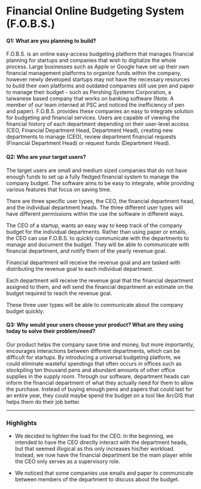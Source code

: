 # Financial Online Budgeting System (F.O.B.S.)

#### Q1: What are you planning to build?

F.O.B.S. is an online easy-access budgeting platform that manages financial planning for startups and companies that wish to digitalize the whole process.
Large businesses such as Apple or Google have set up their own financial management platforms to organize funds within the company, however newly developed startups may not have the necessary resources to build their own platforms and outdated companies still use pen and paper to manage their budget - such as Pershing Systems Corporation, a taiwanese based company that works on banking software (Note: A member of our team interned at PSC and noticed the inefficiency of pen and paper).
F.O.B.S. provides these companies an easy to integrate solution for budgeting and financial services. Users are capable of viewing the financial history of each department depending on their user-level access (CEO, Financial Department Head, Department Head), creating new departments to manage (CEO), review department financial requests (Financial Department Head) or request funds (Department Head).

#### Q2: Who are your target users?

The target users are small and medium sized companies that do not have enough funds to set up a fully fledged financial system to manage the company budget. The software aims to be easy to integrate, while providing various features that focus on saving time.

There are three specific user types, the CEO, the financial department head, and the individual department heads. The three different user types will have different permissions within the use the software in different ways.

The CEO of a startup, wants an easy way to keep track of the company budget for the individual departments. Rather than using paper or emails, the CEO can use F.O.B.S. to quickly communicate with the departments to manage and document the budget. They will be able to communicate with financial department, and notify them of the yearly revenue goal. 

Financial department will receive the revenue goal and are tasked with distributing the revenue goal to each individual department.

Each department will receive the revenue goal that the financial department assigned to them, and will send the financial department an estimate on the budget required to reach the revenue goal.

These three user types will be able to communicate about the company budget quickly.

#### Q3: Why would your users choose your product? What are they using today to solve their problem/need?

Our product helps the company save time and money, but more importantly, encourages interactions between different departments, which can be difficult for startups. By introducing a universal budgeting platform, we could eliminate wasteful spendings that often occurs in offices such as stockpiling ten thousand pens and abundant amounts of other office supplies in the supply room. Through our software, department heads can inform the financial department of what they actually need for them to allow the purchase. Instead of buying enough pens and papers that could last for an entire year, they could maybe spend the budget on a tool like ArcGIS that helps them do their job better.

----

### Highlights

* We decided to lighten the load for the CEO. In the beginning, we intended to have the CEO directly interact with the department heads, but that seemed illogical as this only increases his/her workload. Instead, we now have the financial department be the main player while the CEO only serves as a supervisory role.

* We noticed that some companies use emails and paper to communicate between members of the department to discuss about the budget. 
